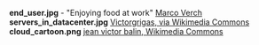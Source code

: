 
**end_user.jpg** - "Enjoying food at work" [Marco Verch](https://www.flickr.com/photos/30478819@N08/28307638432/)
**servers_in_datacenter.jpg** [Victorgrigas, via Wikimedia Commons](https://commons.wikimedia.org/wiki/File:Wikimedia_Foundation_Servers-8055_14.jpg)
**cloud_cartoon.png** [jean victor balin, Wikimedia Commons](https://commons.wikimedia.org/wiki/File%3ACartoon_cloud.svg)

